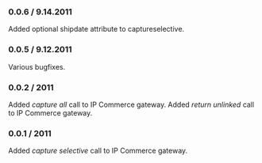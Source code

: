 ### 0.0.6 / 9.14.2011

Added optional shipdate attribute to captureselective.

### 0.0.5 / 9.12.2011

Various bugfixes.

### 0.0.2 / 2011

Added _capture all_ call to IP Commerce gateway.
Added _return unlinked_ call to IP Commerce gateway.

### 0.0.1 / 2011

Added _capture selective_ call to IP Commerce gateway.